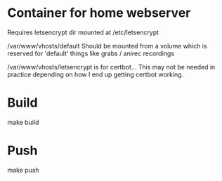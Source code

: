 # Container for home webserver

Requires letsencrypt dir mounted at /etc/letsencrypt

/var/www/vhosts/default Should be mounted from a volume which is reserved for 'default' things like
grabs / anirec recordings

/var/www/vhosts/letsencrypt is for certbot... This may not be needed in practice depending on how I end up getting certbot working.

# Build

make build

# Push

make push